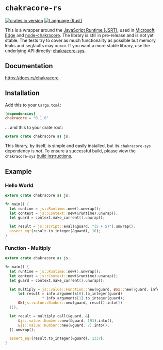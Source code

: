 # `chakracore-rs`
[![crates.io version][crate-shield]][crate]
[![Language (Rust)][rust-shield]][rust]

This is a wrapper around the [JavaScript Runtime (JSRT)](https://goo.gl/1F6Gi1),
used in [Microsoft Edge](https://www.microsoft.com/en-us/windows/microsoft-edge)
and [node-chakracore](https://github.com/nodejs/node-chakracore). The library is
still in pre-release and is not yet stable. The tests try to cover as much
functionality as possible but memory leaks and segfaults may occur. If you want
a more stable library, use the underlying API directly:
[chakracore-sys](https://github.com/darfink/chakracore-rs/tree/master/chakracore-sys).

## Documentation

https://docs.rs/chakracore

## Installation

Add this to your `Cargo.toml`:

```toml
[dependencies]
chakracore = "0.1.0"
```

... and this to your crate root:

```rust
extern crate chakracore as js;
```

This library, by itself, is simple and easily installed, but its
`chakracore-sys` dependency is *not*. To ensure a successful build, please view
the `chakracore-sys` [build
instructions](https://github.com/darfink/chakracore-rs/tree/master/chakracore-sys#requirements).

## Example

### Hello World

```rust
extern crate chakracore as js;

fn main() {
  let runtime = js::Runtime::new().unwrap();
  let context = js::Context::new(&runtime).unwrap();
  let guard = context.make_current().unwrap();

  let result = js::script::eval(&guard, "(5 + 5)").unwrap();
  assert_eq!(result.to_integer(&guard), 10);
}
```

### Function - Multiply

```rust
extern crate chakracore as js;

fn main() {
  let runtime = js::Runtime::new().unwrap();
  let context = js::Context::new(&runtime).unwrap();
  let guard = context.make_current().unwrap();

  let multiply = js::value::Function::new(&guard, Box::new(|guard, info| {
      let result = info.arguments[0].to_integer(guard)
                 * info.arguments[1].to_integer(guard);
      Ok(js::value::Number::new(guard, result).into())
  }));

  let result = multiply.call(&guard, &[
      &js::value::Number::new(&guard, 191).into(),
      &js::value::Number::new(&guard, 7).into(),
  ]).unwrap();

  assert_eq!(result.to_integer(&guard), 1337);
}
```

<!-- Links -->
[crate-shield]: https://img.shields.io/crates/v/chakracore.svg?style=flat-square
[crate]: https://crates.io/crates/chakracore
[rust-shield]: https://img.shields.io/badge/powered%20by-rust-blue.svg?style=flat-square
[rust]: https://www.rust-lang.org